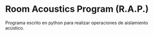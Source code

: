 # Room Acoustics Program (R.A.P.)

Programa escrito en python para realizar operaciones de aislamiento acústico.
